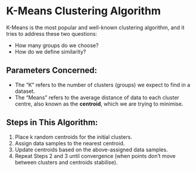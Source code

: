 # K-Means Clustering Algorithm

K-Means is the most popular and well-known clustering algorithm, and it tries to address these two questions:
- How many groups do we choose?
- How do we define similarity?

## Parameters Concerned:
- The “K” refers to the number of clusters (groups) we expect to find in a dataset.
- The “Means” refers to the average distance of data to each cluster centre, also known as the **centroid**, which we are trying to minimise.

## Steps in This Algorithm:
1. Place k random centroids for the initial clusters.
2. Assign data samples to the nearest centroid.
3. Update centroids based on the above-assigned data samples.
4. Repeat Steps 2 and 3 until convergence (when points don’t move between clusters and centroids stabilise).
